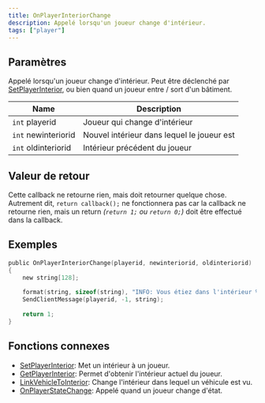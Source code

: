 ```yaml
---
title: OnPlayerInteriorChange
description: Appelé lorsqu'un joueur change d'intérieur.
tags: ["player"]
---
```


## Paramètres

Appelé lorsqu'un joueur change d'intérieur. Peut être déclenché par [SetPlayerInterior](../functions/SetPlayerInterior), ou bien quand un joueur entre / sort d'un bâtiment.

| Name                | Description                                 |
| ------------------- | ------------------------------------------- |
| `int` playerid      | Joueur qui change d'intérieur               |
| `int` newinteriorid | Nouvel intérieur dans lequel le joueur est  |
| `int` oldinteriorid | Intérieur précédent du joueur               |

## Valeur de retour

Cette callback ne retourne rien, mais doit retourner quelque chose. Autrement dit, `return callback();` ne fonctionnera pas car la callback ne retourne rien, mais un return _(`return 1;` ou `return 0;`)_ doit être effectué dans la callback.

## Exemples

```c
public OnPlayerInteriorChange(playerid, newinteriorid, oldinteriorid)
{
    new string[128];
    
    format(string, sizeof(string), "INFO: Vous étiez dans l'intérieur %d, vous êtes maintenant dans l'intérieur %d!", oldinteriorid, newinteriorid);
    SendClientMessage(playerid, -1, string);
    
    return 1;
}
```

## Fonctions connexes

- [SetPlayerInterior](../functions/SetPlayerInterior): Met un intérieur à un joueur.
- [GetPlayerInterior](../functions/GetPlayerInterior): Permet d'obtenir l'intérieur actuel du joueur.
- [LinkVehicleToInterior](../functions/LinkVehicleToInterior): Change l'intérieur dans lequel un véhicule est vu.
- [OnPlayerStateChange](OnPlayerStateChange): Appelé quand un joueur change d'état.
